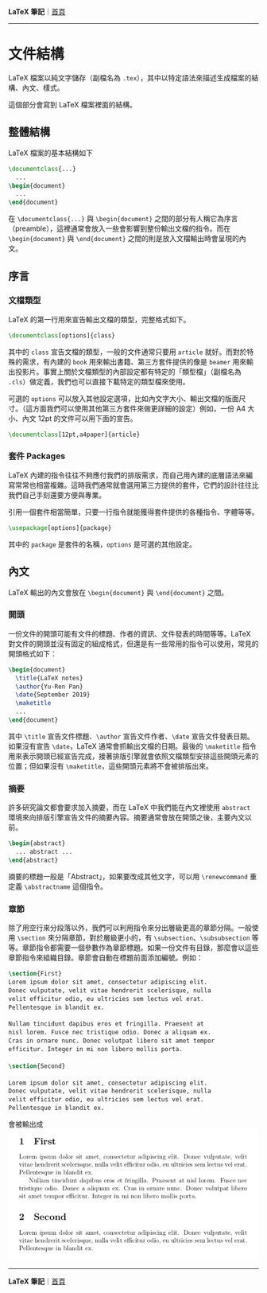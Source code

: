 **LaTeX 筆記**｜[首頁](README.md)

-------------

# 文件結構
LaTeX 檔案以純文字儲存（副檔名為 `.tex`），其中以特定語法來描述生成檔案的結構、內文、樣式。

這個部分會寫到 LaTeX 檔案裡面的結構。

## 整體結構
LaTeX 檔案的基本結構如下
```tex
\documentclass{...}
  ...
\begin{document}
  ...
\end{document}
```

在 `\documentclass{...}` 與 `\begin{document}` 之間的部分有人稱它為序言（preamble），這裡通常會放入一些會影響到整份輸出文檔的指令。而在 `\begin{document}` 與 `\end{document}` 之間的則是放入文檔輸出時會呈現的內文。

## 序言
### 文檔類型
LaTeX 的第一行用來宣告輸出文檔的類型，完整格式如下。
```tex
\documentclass[options]{class}
```
其中的 `class` 宣告文檔的類型，一般的文件通常只要用 `article` 就好。而對於特殊的需求，有內建的 `book` 用來輸出書籍、第三方套件提供的像是 `beamer` 用來輸出投影片。事實上關於文檔類型的內部設定都有特定的「類型檔」（副檔名為 `.cls`）做定義，我們也可以直接下載特定的類型檔來使用。

可選的 `options` 可以放入其他設定選項，比如內文字大小、輸出文檔的版面尺寸。（這方面我們可以使用其他第三方套件來做更詳細的設定）例如，一份 A4 大小、內文 12pt 的文件可以用下面的宣告。
```tex
\documentclass[12pt,a4paper]{article}
```

### 套件 Packages
LaTeX 內建的指令往往不夠應付我們的排版需求，而自己用內建的底層語法來編寫常常也相當複雜。這時我們通常就會選用第三方提供的套件，它們的設計往往比我們自己手刻還要方便與專業。

引用一個套件相當簡單，只要一行指令就能獲得套件提供的各種指令、字體等等。
```tex
\usepackage[options]{package}
```
其中的 `package` 是套件的名稱，`options` 是可選的其他設定。

## 內文
LaTeX 輸出的內文會放在 `\begin{document}` 與 `\end{document}` 之間。

### 開頭
一份文件的開頭可能有文件的標題、作者的資訊、文件發表的時間等等。LaTeX 對文件的開頭並沒有固定的組成格式，但還是有一些常用的指令可以使用，常見的開頭格式如下：
```tex
\begin{document}
  \title{LaTeX notes}
  \author{Yu-Ren Pan}
  \date{September 2019}
  \maketitle
  ...
\end{document}
```

其中 `\title` 宣告文件標題、`\author` 宣告文件作者、`\date` 宣告文件發表日期。如果沒有宣告 `\date`，LaTeX 通常會抓輸出文檔的日期。最後的 `\maketitle` 指令用來表示開頭已經宣告完成，接著排版引擎就會依照文檔類型安排這些開頭元素的位置；但如果沒有 `\maketitle`，這些開頭元素將不會被排版出來。

### 摘要
許多研究論文都會要求加入摘要，而在 LaTeX 中我們能在內文裡使用 `abstract` 環境來向排版引擎宣告文件的摘要內容。摘要通常會放在開頭之後，主要內文以前。
```tex
\begin{abstract}
  ... abstract ...
\end{abstract}
```

摘要的標題一般是「Abstract」，如果要改成其他文字，可以用 `\renewcommand` 重定義 `\abstractname` 這個指令。

### 章節
除了用空行來分段落以外，我們可以利用指令來分出層級更高的章節分隔。一般使用 `\section` 來分隔章節，對於層級更小的，有 `\subsection`、`\subsubsection` 等等。章節指令都需要一個參數作為章節標題。如果一份文件有目錄，那麼會以這些章節指令來組織目錄。章節會自動在標題前面添加編號。例如：
```tex
\section{First}
Lorem ipsum dolor sit amet, consectetur adipiscing elit.
Donec vulputate, velit vitae hendrerit scelerisque, nulla
velit efficitur odio, eu ultricies sem lectus vel erat.
Pellentesque in blandit ex.

Nullam tincidunt dapibus eros et fringilla. Praesent at
nisl lorem. Fusce nec tristique odio. Donec a aliquam ex.
Cras in ornare nunc. Donec volutpat libero sit amet tempor
efficitur. Integer in mi non libero mollis porta.

\section{Second}

Lorem ipsum dolor sit amet, consectetur adipiscing elit.
Donec vulputate, velit vitae hendrerit scelerisque, nulla
velit efficitur odio, eu ultricies sem lectus vel erat.
Pellentesque in blandit ex.
```
會被輸出成
<br>![](./img/docstruct_sections.png)

-------------

**LaTeX 筆記**｜[首頁](README.md)

